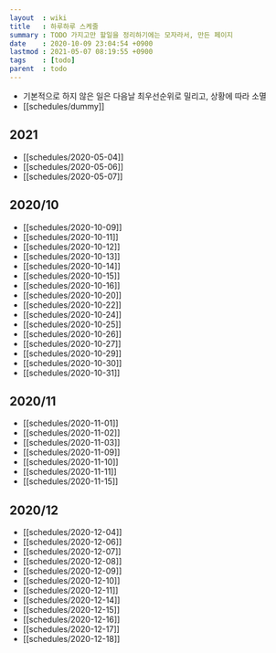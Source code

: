 ```yaml
---
layout  : wiki
title   : 하루하루 스케줄
summary : TODO 가지고만 할일을 정리하기에는 모자라서, 만든 페이지
date    : 2020-10-09 23:04:54 +0900
lastmod : 2021-05-07 08:19:55 +0900
tags    : [todo]
parent  : todo
---
```


* 기본적으로 하지 않은 일은 다음날 최우선순위로 밀리고, 상황에 따라 소멸
* [[schedules/dummy]]
## 2021
 * [[schedules/2020-05-04]]
 * [[schedules/2020-05-06]]
 * [[schedules/2020-05-07]]

## 2020/10
 * [[schedules/2020-10-09]]
 * [[schedules/2020-10-11]]
 * [[schedules/2020-10-12]]
 * [[schedules/2020-10-13]]
 * [[schedules/2020-10-14]]
 * [[schedules/2020-10-15]]
 * [[schedules/2020-10-16]]
 * [[schedules/2020-10-20]]
 * [[schedules/2020-10-22]]
 * [[schedules/2020-10-24]]
 * [[schedules/2020-10-25]]
 * [[schedules/2020-10-26]]
 * [[schedules/2020-10-27]]
 * [[schedules/2020-10-29]]
 * [[schedules/2020-10-30]]
 * [[schedules/2020-10-31]]

## 2020/11
 * [[schedules/2020-11-01]]
 * [[schedules/2020-11-02]]
 * [[schedules/2020-11-03]]
 * [[schedules/2020-11-09]]
 * [[schedules/2020-11-10]]
 * [[schedules/2020-11-11]]
 * [[schedules/2020-11-15]]

## 2020/12
 * [[schedules/2020-12-04]]
 * [[schedules/2020-12-06]]
 * [[schedules/2020-12-07]]
 * [[schedules/2020-12-08]]
 * [[schedules/2020-12-09]]
 * [[schedules/2020-12-10]]
 * [[schedules/2020-12-11]]
 * [[schedules/2020-12-14]]
 * [[schedules/2020-12-15]]
 * [[schedules/2020-12-16]]
 * [[schedules/2020-12-17]]
 * [[schedules/2020-12-18]]
